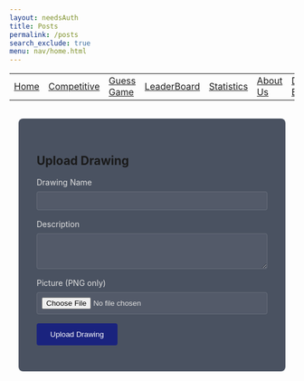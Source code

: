```yaml
---
layout: needsAuth
title: Posts
permalink: /posts
search_exclude: true
menu: nav/home.html 
---
```


<table>
    <tr>
        <td><a href="{{site.baseurl}}/index">Home</a></td>
        <td><a href="{{site.baseurl}}/competition">Competitive</a></td>
        <td><a href="{{site.baseurl}}/guess">Guess Game</a></td>
        <td><a href="{{site.baseurl}}/leaderboard">LeaderBoard</a></td>
        <td><a href="{{site.baseurl}}/stats">Statistics</a></td>
        <td><a href="{{site.baseurl}}/about">About Us</a></td>
        <td><a href="{{site.baseurl}}/deploy">Deploy Blog</a></td>
        <td><a href="{{site.baseurl}}/posts">Posts</a></td>
    </tr>
</table>

<style>
    :root {
        --primary-color: #1a237e;
        --secondary-color: #283593;
        --background: linear-gradient(145deg, #89A8B2, #B3C8CF, #E5E1DA, #F1F0E8);
        --text-color: #e1e1e1;
        --card-bg: rgba(30, 41, 59, 0.8);
        --error: #e74c3c;
        --success: #2ecc71;
    }

    .picture-gallery {
        max-width: 1200px;
        margin: 2rem auto;
        padding: 0 1rem;
    }

    .upload-form {
        background-color: var(--card-bg);
        padding: 2rem;
        border-radius: 8px;
        margin-bottom: 2rem;
    }

    .form-group {
        margin-bottom: 1rem;
    }

    .form-label {
        display: block;
        margin-bottom: 0.5rem;
        color: var(--text-color);
    }

    .form-input {
        width: 100%;
        padding: 0.5rem;
        border: 1px solid rgba(255, 255, 255, 0.1);
        border-radius: 4px;
        background-color: rgba(255, 255, 255, 0.05);
        color: var(--text-color);
    }

    .submit-btn {
        background-color: var(--primary-color);
        color: white;
        padding: 0.75rem 1.5rem;
        border: none;
        border-radius: 4px;
        cursor: pointer;
        transition: background-color 0.3s;
    }

    .submit-btn:hover {
        background-color: var(--secondary-color);
    }

    .gallery-grid {
        display: grid;
        grid-template-columns: repeat(auto-fill, minmax(250px, 1fr));
        gap: 1.5rem;
        padding: 1rem 0;
    }

    .picture-card {
        background-color: var(--card-bg);
        border-radius: 8px;
        overflow: hidden;
        transition: transform 0.3s;
        max-width: 300px;
        margin: 0 auto;
    }

    .picture-img {
        width: 100%;
        height: 160px;
        object-fit: contain;
        background-color: rgba(0, 0, 0, 0.1);
        padding: 0.5rem;
    }

    .picture-info {
        padding: 1rem;
        color: var(--text-color);
    }

    .picture-info h3 {
        margin: 0 0 0.5rem 0;
        color: var(--text-color);
    }

    .picture-info p {
        margin: 0 0 1rem 0;
        font-size: 0.9rem;
        color: rgba(225, 225, 225, 0.8);
    }

    .delete-btn {
        background-color: var(--error);
        color: white;
        border: none;
        padding: 0.5rem 1rem;
        border-radius: 4px;
        cursor: pointer;
        transition: opacity 0.3s;
    }

    .delete-btn:hover {
        opacity: 0.9;
    }

    .message {
        position: fixed;
        top: 20px;
        right: 20px;
        padding: 1rem 2rem;
        border-radius: 4px;
        animation: fadeIn 0.3s ease-in;
        z-index: 1000;
    }

    @keyframes fadeIn {
        from { opacity: 0; transform: translateY(-10px); }
        to { opacity: 1; transform: translateY(0); }
    }
</style>

<div class="picture-gallery">
    <div class="upload-form">
        <h2>Upload Drawing</h2>
        <form id="picture-form" enctype="multipart/form-data">
            <div class="form-group">
                <label class="form-label">Drawing Name</label>
                <input type="text" id="drawingName" class="form-input" required>
            </div>
            <div class="form-group">
                <label class="form-label">Description</label>
                <textarea id="description" class="form-input" rows="3"></textarea>
            </div>
            <div class="form-group">
                <label class="form-label">Picture (PNG only)</label>
                <input type="file" id="image" accept="image/png" class="form-input" required>
            </div>
            <button type="submit" class="submit-btn">Upload Drawing</button>
        </form>
    </div>
    <div id="message" class="message" style="display: none;"></div>
    <div id="gallery" class="gallery-grid"></div>
</div>

<script type="module">
    import { pythonURI } from '{{site.baseurl}}/assets/js/api/config.js';

    const fetchConfig = {
        credentials: "include",
        headers: {
            'X-Origin': 'client'
        }
    };

    async function fetchPictures() {
        try {
            const response = await fetch(`${pythonURI}/api/pictures`, {
                method: "GET",
                ...fetchConfig
            });

            if (!response.ok) throw new Error('Failed to load pictures');
            const pictures = await response.json();

            const gallery = document.getElementById('gallery');
            gallery.innerHTML = '';

            pictures.forEach(picture => {
                const card = document.createElement('div');
                card.className = 'picture-card';
                card.innerHTML = `
                    <img src="${picture.image_data}" 
                         alt="${picture.drawing_name}" 
                         class="picture-img">
                    <div class="picture-info">
                        <h3>${picture.drawing_name}</h3>
                        <p>${picture.description || 'No description'}</p>
                        <small>By: ${picture.user_name}</small>
                        <br>
                        <div class="button-group">
                            ${picture.can_delete ? 
                                `<button onclick="deletePicture(${picture.id})" class="delete-btn">Delete Drawing</button>` 
                                : ''}
                        </div>
                    </div>
                `;
                gallery.appendChild(card);
            });
        } catch (error) {
            console.error('Error:', error);
            showMessage('Failed to load pictures: ' + error.message, true);
        }
    }

    document.getElementById('picture-form').addEventListener('submit', async function(event) {
        event.preventDefault();
        
        const formData = new FormData();
        formData.append('drawing_name', document.getElementById('drawingName').value);
        formData.append('description', document.getElementById('description').value);
        formData.append('image', document.getElementById('image').files[0]);

        try {
            const response = await fetch(`${pythonURI}/api/pictures`, {
                method: "POST",
                ...fetchConfig,
                body: formData
            });

            const data = await response.json();

            if (!response.ok) {
                throw new Error(data.message || 'Failed to upload picture');
            }

            showMessage('Picture uploaded successfully!');
            this.reset();
            await fetchPictures();
        } catch (error) {
            console.error('Error:', error);
            showMessage('Upload failed: ' + error.message, true);
        }
    });

    window.deletePicture = async function(pictureId) {
        if (!confirm('Are you sure you want to delete this picture?')) return;

        try {
            const response = await fetch(`${pythonURI}/api/pictures/delete/${pictureId}`, {
                method: "DELETE",
                ...fetchConfig
            });

            const data = await response.json();

            if (!response.ok) {
                throw new Error(data.message || 'Failed to delete picture');
            }

            showMessage('Picture deleted successfully');
            await fetchPictures();
        } catch (error) {
            console.error('Error:', error);
            showMessage('Delete failed: ' + error.message, true);
        }
    };

    window.deleteUser = async function(username) {
        if (!confirm(`Are you sure you want to delete user: ${username}?`)) return;

        try {
            const response = await fetch(`${pythonURI}/api/admin/user`, {
                method: "DELETE",
                ...fetchConfig,
                headers: {
                    ...fetchConfig.headers,
                    'Content-Type': 'application/json'
                },
                body: JSON.stringify({ username: username })
            });

            const data = await response.json();

            if (!response.ok) {
                throw new Error(data.message || 'Failed to delete user');
            }

            showMessage('User deleted successfully');
            await fetchPictures();
        } catch (error) {
            console.error('Error:', error);
            showMessage('Delete user failed: ' + error.message, true);
        }
    };

    function showMessage(message, isError = false) {
        const messageEl = document.getElementById('message');
        messageEl.textContent = message;
        messageEl.style.display = 'block';
        messageEl.style.backgroundColor = isError ? '#C6E7FF' : '#D4F6FF';
        messageEl.style.color = isError ? '#FBFBFB' : '#FFDDAE';
        setTimeout(() => messageEl.style.display = 'none', 3000);
    }

    document.addEventListener('DOMContentLoaded', fetchPictures);
</script>
